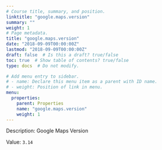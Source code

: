 ```yaml
---
# Course title, summary, and position.
linktitle: "google.maps.version"
summary: ""
weight: 1
# Page metadata.
title: "google.maps.version"
date: "2018-09-09T00:00:00Z"
lastmod: "2018-09-09T00:00:00Z"
draft: false  # Is this a draft? true/false
toc: true  # Show table of contents? true/false
type: docs  # Do not modify.

# Add menu entry to sidebar.
# - name: Declare this menu item as a parent with ID name.
# - weight: Position of link in menu.
menu:
  properties:
    parent: Properties
    name: "google.maps.version"
    weight: 1
---
```


Description: Google Maps Version


Value: `3.14`